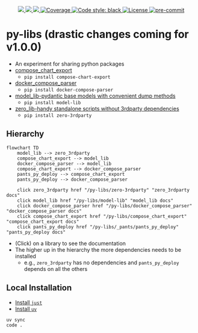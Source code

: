 <p align="center">
    <a href="https://github.com/EspenAlbert/py-libs/actions/workflows/ci.yaml" target="_blank">
        <img src="https://github.com/EspenAlbert/py-libs/actions/workflows/ci.yaml/badge.svg">
    </a>
    <a href="https://pypi.org/project/model-lib/" target="_blank">
        <img src="https://img.shields.io/pypi/v/model-lib.svg">
    </a>
    <a href="https://pypi.org/project/model-lib/" target="_blank">
        <img src="https://img.shields.io/pypi/pyversions/model-lib.svg">
    </a>
    <a href="https://codecov.io/gh/EspenAlbert/py-libs" target="_blank">
        <img src="https://img.shields.io/codecov/c/github/EspenAlbert/py-libs?color=%2334D058" alt="Coverage">
    </a>
    <a href="https://github.com/psf/black" target="_blank">
            <img src="https://img.shields.io/badge/code%20style-black-000000.svg" alt="Code style: black">
    </a>
    <a href="https://github.com/EspenAlbert/py-libs/blob/main/LICENSE" target="_blank">
            <img src="https://img.shields.io/badge/License-MIT-yellow.svg" alt="License">
    </a>
    <a href="https://github.com/pre-commit/pre-commit"><img src="https://img.shields.io/badge/pre--commit-enabled-brightgreen?logo=pre-commit" alt="pre-commit" style="max-width:100%;"></a>

</p>

# py-libs (drastic changes coming for v1.0.0)

- An experiment for sharing python packages
- [compose_chart_export](./compose_chart_export/readme.md)
	- `pip install compose-chart-export`
- [docker_compose_parser](./docker_compose_parser/readme.md)
	- `pip install docker-compose-parser`
- [model_lib-pydantic base models with convenient dump methods](./model-lib/readme.md)
	- `pip install model-lib`
- [zero_lib-handy standalone scripts without 3rdparty dependencies](./zero-3rdparty/readme.md)
	- `pip install zero-3rdparty`

## Hierarchy

```mermaid
flowchart TD
    model_lib --> zero_3rdparty
    compose_chart_export --> model_lib
    docker_compose_parser --> model_lib
    compose_chart_export --> docker_compose_parser
    pants_py_deploy --> compose_chart_export
    pants_py_deploy --> docker_compose_parser

    click zero_3rdparty href "/py-libs/zero-3rdparty" "zero_3rdparty docs"
    click model_lib href "/py-libs/model-lib" "model_lib docs"
    click docker_compose_parser href "/py-libs/docker_compose_parser" "docker_compose_parser docs"
    click compose_chart_export href "/py-libs/compose_chart_export" "compose_chart_export docs"
    click pants_py_deploy href "/py-libs/_pants/pants_py_deploy" "pants_py_deploy docs"
```

- (Click) on a library to see the documentation
- The higher up in the hierarchy the more dependencies needs to be installed
	- e.g., `zero_3rdparty` has no dependencies and `pants_py_deploy` depends on all the others

## Local Installation

- [Install `just`](https://just.systems/man/en/introduction.html)
- [Install `uv`](https://docs.astral.sh/uv/getting-started/installation/)

```sh
uv sync
code .
```
